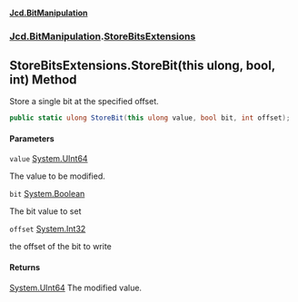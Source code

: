 #### [Jcd.BitManipulation](index.md 'index')
### [Jcd.BitManipulation](Jcd.BitManipulation.md 'Jcd.BitManipulation').[StoreBitsExtensions](Jcd.BitManipulation.StoreBitsExtensions.md 'Jcd.BitManipulation.StoreBitsExtensions')

## StoreBitsExtensions.StoreBit(this ulong, bool, int) Method

Store a single bit at the specified offset.

```csharp
public static ulong StoreBit(this ulong value, bool bit, int offset);
```
#### Parameters

<a name='Jcd.BitManipulation.StoreBitsExtensions.StoreBit(thisulong,bool,int).value'></a>

`value` [System.UInt64](https://docs.microsoft.com/en-us/dotnet/api/System.UInt64 'System.UInt64')

The value to be modified.

<a name='Jcd.BitManipulation.StoreBitsExtensions.StoreBit(thisulong,bool,int).bit'></a>

`bit` [System.Boolean](https://docs.microsoft.com/en-us/dotnet/api/System.Boolean 'System.Boolean')

The bit value to set

<a name='Jcd.BitManipulation.StoreBitsExtensions.StoreBit(thisulong,bool,int).offset'></a>

`offset` [System.Int32](https://docs.microsoft.com/en-us/dotnet/api/System.Int32 'System.Int32')

the offset of the bit to write

#### Returns

[System.UInt64](https://docs.microsoft.com/en-us/dotnet/api/System.UInt64 'System.UInt64')
The modified value.